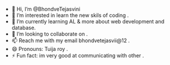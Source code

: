 - 👋 Hi, I’m @BhondveTejasvini
- 👀 I’m interested in learn the new skils of coding .
- 🌱 I’m currently learning AL & more about web development and database.
- 💞️ I’m looking to collaborate on .
- 📫 Reach me with my email bhondvetejasvii@12 .
- 😄 Pronouns: Tuija roy .
- ⚡ Fun fact: im very good at communicating with other .

<!---
BhondveTejasvini/BhondveTejasvini is a ✨ special ✨ repository because its `README.md` (this file) appears on your GitHub profile.
You can click the Preview link to take a look at your changes.
--->
